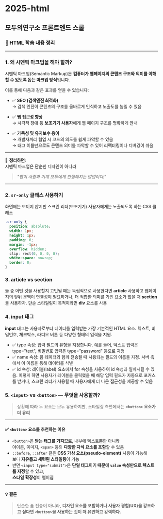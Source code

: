 # 2025-html

## 모두의연구소 프론트엔드 스쿨

### 📘 HTML 학습 내용 정리

---

### 1. 왜 시멘틱 마크업을 해야 할까?

시멘틱 마크업(Semantic Markup)은 **컴퓨터가 웹페이지의 콘텐츠 구조와 의미를 이해할 수 있도록 돕는 마크업 방식**입니다.

이를 통해 다음과 같은 효과를 얻을 수 있습니다:

- ✅ **SEO (검색엔진 최적화)**  
  → 검색 엔진이 콘텐츠의 구조를 올바르게 인식하고 노출도를 높일 수 있음

- ✅ **웹 접근성 향상**  
  → 시각적 장애 등 **보조기기 사용자**에게 웹 페이지 구조를 명확하게 안내

- ✅ **가독성 및 유지보수 용이**  
  → 개발자끼리 협업 시 코드의 의도를 쉽게 파악할 수 있음  
  → 태그 이름만으로도 콘텐츠 의미를 파악할 수 있어 리팩터링이나 디버깅이 쉬움

---

📌 **정리하면**:  
시멘틱 마크업은 단순한 디자인이 아니라

> _"웹이 사람과 기계 모두에게 친절해지는 방법이다."_

---

### 2. `sr-only` 클래스 사용하기

화면에는 보이지 않지만 스크린 리더(보조기기) 사용자에게는 노출되도록 하는 CSS 클래스

```css
.sr-only {
  position: absolute;
  width: 1px;
  height: 1px;
  padding: 0;
  margin: -1px;
  overflow: hidden;
  clip: rect(0, 0, 0, 0);
  white-space: nowrap;
  border: 0;
}
```

### 3. article vs section

둘 중 어떤 것을 사용할지 고민될 때는 독립적으로 사용한다면 **article** 사용하고 웹페이지의 앞뒤 문맥이 연결성이 필요하거나, 더 적합한 의미를 가진 요소가 없을 때 **section**을 사용하자. 단순 스타일링이 목적이라면 **div** 요소를 사용

### 4. input 태그

**input** 태그는 사용자로부터 데이터를 입력받는 가장 기본적인 HTML 요소. 텍스트, 비밀번호, 체크박스, 라디오 버튼 등 다양한 형태의 입력을 지원.

- ✅ type 속성: 입력 필드의 유형을 지정합니다. 예를 들어, 텍스트 입력은 type="text", 비밀번호 입력은 type="password" 등으로 지정
- ✅ name 속성: 폼 데이터와 함께 전송될 때 사용되는 필드의 이름을 지정. 서버 측에서 이 이름을 통해 데이터를 식별
- ✅ id 속성: 레이블(label) 요소에서 for 속성을 사용하여 id 속성과 일치시킬 수 있음. 이렇게 하면 사용자가 레이블을 클릭했을 때 해당 입력 필드가 자동으로 포커스를 받거나, 스크린 리더가 사용될 때 사용자에게 더 나은 접근성을 제공할 수 있음

### 5. `<input>` vs `<button>` — 무엇을 사용할까?

> 상황에 따라 두 요소는 모두 유용하지만, 스타일링 측면에서는 **`<button>` 요소가 더 유리**

---

#### ✅ `<button>` 요소를 추천하는 이유

- `<button>`은 **닫는 태그를 가지므로**, 내부에 텍스트뿐만 아니라  
  아이콘, 이미지, `<span>` 등의 **다양한 자식 요소를 포함**할 수 있음
- `::before`, `::after` 같은 **CSS 가상 요소(pseudo-element)** 사용이 가능해  
  보다 **자유롭고 세련된 스타일링**이 가능
- 반면 `<input type="submit">`은 **단일 태그이기 때문에 `value` 속성만으로 텍스트를 지정**할 수 있고,  
  **스타일 확장성**이 떨어짐

---

#### 💡 결론

> 단순한 폼 전송이 아니라, **디자인 요소를 포함하거나 사용자 경험(UX)을 강조하고 싶다면 `<button>`을 사용하는 것이 더 유연하고 강력하다.**
